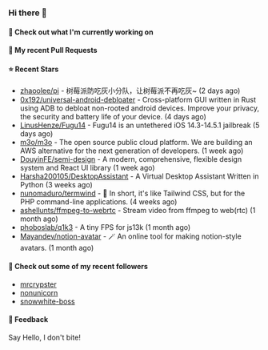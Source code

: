 ### Hi there 👋

#### 👷 Check out what I'm currently working on

#### 🔨 My recent Pull Requests


#### ⭐ Recent Stars

- [zhaoolee/pi](https://github.com/zhaoolee/pi) - 树莓派防吃灰小分队，让树莓派不再吃灰~ (2 days ago)
- [0x192/universal-android-debloater](https://github.com/0x192/universal-android-debloater) - Cross-platform GUI written in Rust using ADB to debloat non-rooted android devices. Improve your privacy, the security and battery life of your device. (4 days ago)
- [LinusHenze/Fugu14](https://github.com/LinusHenze/Fugu14) - Fugu14 is an untethered iOS 14.3-14.5.1 jailbreak (5 days ago)
- [m3o/m3o](https://github.com/m3o/m3o) - The open source public cloud platform. We are building an AWS alternative for the next generation of developers. (1 week ago)
- [DouyinFE/semi-design](https://github.com/DouyinFE/semi-design) - A modern, comprehensive, flexible design system and React UI library (1 week ago)
- [Harsha200105/DesktopAssistant](https://github.com/Harsha200105/DesktopAssistant) - A Virtual Desktop Assistant Written in Python (3 weeks ago)
- [nunomaduro/termwind](https://github.com/nunomaduro/termwind) - 🍃 In short, it&#39;s like Tailwind CSS, but for the PHP command-line applications.  (4 weeks ago)
- [ashellunts/ffmpeg-to-webrtc](https://github.com/ashellunts/ffmpeg-to-webrtc) - Stream video from ffmpeg to web(rtc) (1 month ago)
- [phoboslab/q1k3](https://github.com/phoboslab/q1k3) - A tiny FPS for js13k (1 month ago)
- [Mayandev/notion-avatar](https://github.com/Mayandev/notion-avatar) - 🪄 An online tool for making notion-style avatars. (1 month ago)

#### 👯 Check out some of my recent followers

- [mrcrypster](https://github.com/mrcrypster)
- [nonunicorn](https://github.com/nonunicorn)
- [snowwhite-boss](https://github.com/snowwhite-boss)

#### 💬 Feedback

Say Hello, I don't bite!